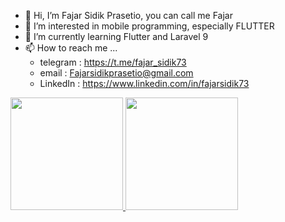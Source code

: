 - 👋 Hi, I’m Fajar Sidik Prasetio, you can call me Fajar
- 👀 I’m interested in mobile programming, especially FLUTTER
- 🌱 I’m currently learning Flutter and Laravel 9
- 📫 How to reach me ...
     - telegram  : https://t.me/fajar_sidik73
     - email     : Fajarsidikprasetio@gmail.com
     - LinkedIn  : https://www.linkedin.com/in/fajarsidik73

<p align="left">
<a href="https://github.com/gojalifs">
  <img height="180em" src="https://github-readme-stats-eight-theta.vercel.app/api?username=gojalifs&show_icons=true&theme=algolia&include_all_commits=true&count_private=true"/>
  <img height="180em" src="https://github-readme-stats-eight-theta.vercel.app/api/top-langs/?username=gojalifs&layout=compact&langs_count=8&theme=algolia"/>
</a>
</p>
<!---
gojalifs/gojalifs is a ✨ special ✨ repository because its `README.md` (this file) appears on your GitHub profile.
You can click the Preview link to take a look at your changes.
--->
